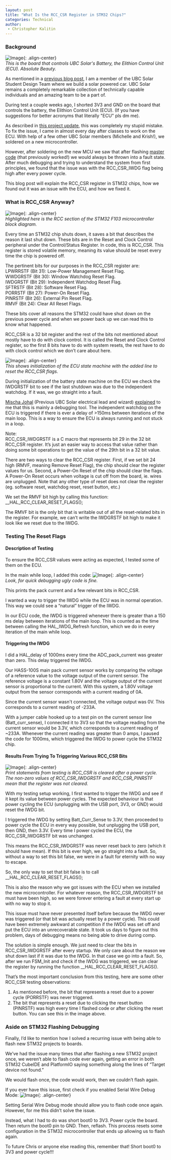 ```yaml
---
layout: post
title: "What Is the RCC_CSR Register in STM32 Chips?"
categories: Technical
author:
 - Christopher Kalitin
---
```

<head>
    <meta property="og:image" content="{{site.url}}/assets/images/stm32-rcc-register/block-diagram.jgp">
</head>

### <b>Background</b>

![Image]({{site.url}}/assets/images/stm32-rcc-register/ecu.jpg){: .align-center}  
<i>This is the board that controls UBC Solar's Battery, the Elithion Control Unit (ECU). Absolute Beauty.</i>

As mentioned in a <a href="https://ckalitin.github.io/projects/2024/12/27/esp32-adc-characterization.html">previous blog post</a>, I am a member of the UBC Solar Student Design Team where we build a solar powered car. UBC Solar remains a completely remarkable collection of technically capable individuals and an amazing team to be a part of. 

During test a couple weeks ago, I shorted 3V3 and GND on the board that controls the battery, the Elithion Control Unit (ECU). (If you have suggestions for better acronyms that literally "ECU" pls dm me).

As described in [this project update](https://docs.google.com/document/d/1xOfLdrTIRzjXy1PGJlzUYaPMlBG1Atdfq_sDKa-XnOE/edit?usp=sharing), this was completely my stupid mistake. To fix the issue, I came in almost every day after classes to work on the ECU. With help of a few other UBC Solar members (Michelle and Krish!), we soldered on a new microcontroller.

However, after soldering on the new MCU we saw that after flashing [master code](https://github.com/UBC-Solar/firmware_v3/tree/master/components/ecu/ecu_firmware) (that previously worked!) we would always be thrown into a fault state. After much debugging and trying to understand the system from first principles, we found that the issue was with the RCC_CSR_IWDG flag being high after every power cycle. 

This blog post will explain the RCC_CSR register in STM32 chips, how we found out it was an issue with the ECU, and how we fixed it.

### <b>What is RCC_CSR Anyway?</b>

![Image]({{site.url}}/assets/images/stm32-rcc-register/block-diagram.jpg){: .align-center}  
<i>Highlighted here is the RCC section of the STM32 F103 microcontroller block diagram.</i>

Every time an STM32 chip shuts down, it saves a bit that describes the reason it last shut down. These bits are in the Reset and Clock Control peripheral under the Control/Status Register. In code, this is RCC_CSR. This register is stored volatile memory, meaning its value should be reset every time the chip is powered off.

The pertinent bits for our purposes in the RCC_CSR register are:  
LPWRRSTF (Bit 31): Low-Power Management Reset Flag.​  
WWDGRSTF (Bit 30): Window Watchdog Reset Flag.​  
IWDGRSTF (Bit 29): Independent Watchdog Reset Flag.​  
SFTRSTF (Bit 28): Software Reset Flag.​  
PORRSTF (Bit 27): Power-On Reset Flag.​  
PINRSTF (Bit 26): External Pin Reset Flag.​  
RMVF (Bit 24): Clear All Reset Flags.  

These bits cover all reasons the STM32 could have shut down on the previous power cycle and when we power back up we can read this to know what happened.

RCC_CSR is a 32 bit register and the rest of the bits not mentioned about mostly have to do with clock control. It is called the Reset and Clock Control register, so the first 8 bits have to do with system resets, the rest have to do with clock control which we don’t care about here.

![Image]({{site.url}}/assets/images/stm32-rcc-register/fsminit.jpg){: .align-center}  
<i>This shows initialization of the ECU state machine with the added line to reset the RCC_CSR flags.</i>

During initialization of the battery state machine on the ECU we check the IWDGRSTF bit to see if the last shutdown was due to the independent watchdog. If it was, we go straight into a fault.

[Mischa Johal](https://mischajohal.com/Thoughts/Reflecting-on-UBC-Solar) (Previous UBC Solar electrical lead and wizard) [explained]({{site.url}}/assets/images/stm32-rcc-register/mischa-message-2.jpg) to me that this is mainly a debugging tool. The independent watchdog on the ECU is triggered if there is ever a delay of >150ms between iterations of the main loop. This is a way to ensure the ECU is always running and not stuck in a loop.

Note:  
RCC_CSR_IWDGRSTF is a C macro that represents bit 29 in the 32 bit RCC_CSR register. It’s just an easier way to access that value rather than doing some bit operations to get the value of the 29th bit in a 32 bit value.

There are two ways to clear the RCC_CSR register. First, if we set bit 24 high (RMVF, meaning Remove Reset Flag), the chip should clear the register values for us. Second, a Power-On Reset of the chip should clear the flags. A Power-On Reset occurs when voltage is cut off from the board, ie. wires are unplugged. Note that any other type of reset does not clear the register (eg. software reset, watchdog reset, reset button, etc.)

We set the RMVF bit high by calling this function:  
__HAL_RCC_CLEAR_RESET_FLAGS();

The RMVF bit is the only bit that is writable out of all the reset-related bits in the register. For example, we can’t write the IWDGRSTF bit high to make it look like we reset due to the IWDG.

### <b>Testing The Reset Flags</b>

#### <b>Description of Testing</b>

To ensure the RCC_CSR values were acting as expected, I tested some of them on the ECU.

In the main while loop, I added this code:
![Image]({{site.url}}/assets/images/stm32-rcc-register/while.png){: .align-center}  
<i>Look, for quick debugging ugly code is fine.</i>

This prints the pack current and a few relevant bits in RCC_CSR.

I wanted a way to trigger the IWDG while the ECU was in normal operation. This way we could see a “natural” trigger of the IWDG.

In our ECU code, the IWDG is triggered whenever there is greater than a 150 ms delay between iterations of the main loop. This is counted as the time between calling the HAL_IWDG_Refresh function, which we do in every iteration of the main while loop.

#### <b>Triggering the IWDG</b>

I did a HAL_delay of 1000ms every time the ADC_pack_current was greater than zero. This delay triggered the IWDG.

Our HASS-100S main pack current sensor works by comparing the voltage of a reference value to the voltage output of the current sensor. The reference voltage is a constant 1.80V and the voltage output of the current sensor is proportional to the current. With this system, a 1.80V voltage output from the sensor corresponds with a current reading of 0A.

Since the current sensor wasn't connected, the voltage output was 0V. This corresponds to a current reading of -233A.

With a jumper cable hooked up to a test pin on the current sensor line (Batt_curr_sense), I connected it to 3V3 so that the voltage reading from the current sensor would be 3.3V, which corresponds to a current reading of ~233A. Whenever the current reading was greater than 0 amps, I paused the code for 1000ms, which triggered the IWDG to power cycle the STM32 chip.

#### <b>Results From Trying To Triggering Various RCC_CSR Bits</b>

![Image]({{site.url}}/assets/images/stm32-rcc-register/putty.png){: .align-center}  
<i>Print statements from testing is RCC_CSR is cleared after a power cycle. The non-zero values of RCC_CSR_IWDGRSTF and RCC_CSR_PINRSTF mean that the register was not cleared.</i>

With my testing setup working, I first wanted to trigger the IWDG and see if it kept its value between power cycles. The expected behaviour is that power cycling the ECU (unplugging with the USB port, 3V3, or GND) would reset the IWDG bit.

I triggered the IWDG by setting Batt_Curr_Sense to 3.3V, then proceeded to power cycle the ECU in every way possible, but unplugging the USB port, then GND, then 3.3V. Every time I power cycled the ECU, the RCC_CSR_IWDGRSTF bit was unchanged.

This means the RCC_CSR_IWDGRSTF was never reset back to zero (which it should have mean). If this bit is ever high, we go straight into a fault. So, without a way to set this bit false, we were in a fault for eternity with no way to escape.

So, the only way to set that bit false is to call __HAL_RCC_CLEAR_RESET_FLAGS();

This is also the reason why we got issues with the ECU when we installed the new microcontroller. For whatever reason, the RCC_CSR_IWDGRSTF bit must have been high, so we were forever entering a fault at every start up with no way to stop it.

This issue must have never presented itself before because the IWDG never was triggered (or that bit was actually reset by a power cycle). This could have been extremely awkward at competition if the IWDG was set off and put the ECU into an unrecoverable state. It took us days to figure out this problem, days of debugging means no being able to drive during comp.

The solution is simple enough. We just need to clear the bits in RCC_CSR_IWDGRSTF after every startup. We only care about the reason we shut down last if it was due to the IWDG. In that case we go into a fault. So, after we run FSM_Init and check if the IWDG was triggered, we can clear the register by running the function __HAL_RCC_CLEAR_RESET_FLAGS().

That’s the most important conclusion from this testing, here are some other RCC_CSR testing observations:

1. As mentioned before, the bit that represents a reset due to a power cycle (PORRSTF) was never triggered. 
2. The bit that represents a reset due to clicking the reset button (PINRSTF) was high every time I flashed code or after clicking the reset button. You can see this in the image above.

### <b>Aside on STM32 Flashing Debugging</b>

Finally, I’d like to mention how I solved a recurring issue with being able to flash new STM32 projects to boards. 

We’ve had the issue many times that after flashing a new STM32 project once, we weren’t able to flash code ever again, getting an error in both STM32 CubeIDE and PlatformIO saying something along the lines of “Target device not found.”

We would flash once, the code would work, then we couldn’t flash again.

If you ever have this issue, first check if you enabled Serial Wire Debug Mode:
![Image]({{site.url}}/assets/images/stm32-rcc-register/cubeide.png){: .align-center}  

Setting Serial Wire Debug mode should allow you to flash code once again. However, for me this didn’t solve the issue.

Instead, what I had to do was short boot0 to 3V3. Power cycle the board. Then return the boot0 pin to GND. Then, reflash. This process resets some configuration in the STM32 microcontroller that ends up allowing us to flash again.

To future Chris or anyone else reading this, remember that! Short boot0 to 3V3 and power cycle!!!
